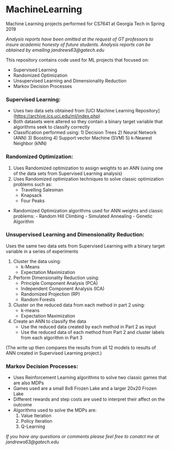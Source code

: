 # MachineLearning
Machine Learning projects performed for CS7641 at Georgia Tech in Spring 2019

_Analysis reports have been omitted at the request of GT professors to insure academic honesty of future students. Analysis reports can be obtained by emailing jandrews63@gatech.edu_ 

This repository contains code used for ML projects that focused on:
 * Supervised Learning
 * Randomized Optimization
 * Unsupervised Learning and Dimensionality Reduction
 * Markov Decision Processes
 
 
 ### Supervised Learning: 
  - Uses two data sets obtained from [UCI Machine Learning Repository] (https://archive.ics.uci.edu/ml/index.php)
  - Both datasets were altered so they contain a binary target variable that algorithms seek to classify correctly
  - Classification performed using:
        1) Decision Trees
        2) Neural Network (ANN) 
        3) Boosting
        4) Support vector Machine (SVM)
        5) k-Nearest Neighbor (kNN)
        
        
### Randomized Optimization:
  1) Uses Randomized optimization to assign weights to an ANN (using one of the data sets from Supervised Learning analysis)
  2) Uses Randomized optimization techniques to solve classic optimization problems such as:
        - Travelling Salesman
        - Knapsack 
        - Four Peaks
  - Randomized Optimization algorithms used for ANN weights and classic problems:
        - Random Hill Climbing
        - Simulated Annealing
        - Genetic Algorithm
        
        
### Unsupervised Learning and Dimensionality Reduction:
  Uses the same two data sets from Supervised Learning with a binary target variable in a series of experiments
   1) Cluster the data using:
        - k-Means
        - Expectation Maximization
   2) Perform Dimensionality Reduction using:
        - Principle Component Analysis (PCA)
        - Independent Component Analysis (ICA)
        - Randomized Projection (RP)
        - Random Forests
   3) Cluster on the reduced data from each method in part 2 using:
        - k-means
        - Expectation Maximization
   4) Create an ANN to classify the data 
        - Use the reduced data created by each method in Part 2 as input
        - Use the reduced data of each method from Part 2 and cluster labels from each algorithm in Part 3
  
   (The write up then compares the results from all 12 models to results of ANN created in Supervised Learning project.)
   
   
### Markov Decision Processes:
  - Uses Reinforcement Learning algorithms to solve two classic games that are also MDPs
  - Games used are a small 8x8 Frozen Lake and a larger 20x20 Frozen Lake
  - Different rewards and step costs are used to interpret their affect on the outcome
  - Algorithms used to solve the MDPs are:
      1) Value Iteration
      2) Policy Iteration
      3) Q-Learning
       



_If you have any questions or comments please feel free to conatct me at jandrews63@gatech.edu_
   

       

 
